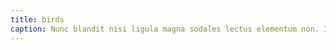 ```yaml
---
title: birds
caption: Nunc blandit nisi ligula magna sodales lectus elementum non. Integer id venenatis velit.
---
```

